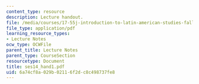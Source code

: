 ```yaml
---
content_type: resource
description: Lecture handout.
file: /media/courses/17-55j-introduction-to-latin-american-studies-fall-2006/6a74cf8a029b02116f2dc8c498737fe8_ses14_hand1.pdf
file_type: application/pdf
learning_resource_types:
- Lecture Notes
ocw_type: OCWFile
parent_title: Lecture Notes
parent_type: CourseSection
resourcetype: Document
title: ses14_hand1.pdf
uid: 6a74cf8a-029b-0211-6f2d-c8c498737fe8
---
```


